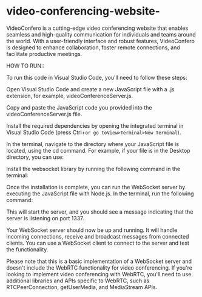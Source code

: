 # video-conferencing-website-
VideoConfero is a cutting-edge video conferencing website that enables seamless and high-quality communication for individuals and teams around the world. With a user-friendly interface and robust features, VideoConfero is designed to enhance collaboration, foster remote connections, and facilitate productive meetings.

HOW TO RUN::


To run this code in Visual Studio Code, you'll need to follow these steps:

Open Visual Studio Code and create a new JavaScript file with a .js extension, for example, videoConferenceServer.js.

Copy and paste the JavaScript code you provided into the videoConferenceServer.js file.

Install the required dependencies by opening the integrated terminal in Visual Studio Code (press Ctrl+`or go toView>Terminal>New Terminal`).

In the terminal, navigate to the directory where your JavaScript file is located, using the cd command. For example, if your file is in the Desktop directory, you can use:
<cd Desktop>

Install the websocket library by running the following command in the terminal:
<npm install websocket>

Once the installation is complete, you can run the WebSocket server by executing the JavaScript file with Node.js. In the terminal, run the following command:

<node videoConferenceServer.js>
This will start the server, and you should see a message indicating that the server is listening on port 1337.

Your WebSocket server should now be up and running. It will handle incoming connections, receive and broadcast messages from connected clients. You can use a WebSocket client to connect to the server and test the functionality.

Please note that this is a basic implementation of a WebSocket server and doesn't include the WebRTC functionality for video conferencing. If you're looking to implement video conferencing with WebRTC, you'll need to use additional libraries and APIs specific to WebRTC, such as RTCPeerConnection, getUserMedia, and MediaStream APIs.
